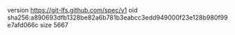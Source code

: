 version https://git-lfs.github.com/spec/v1
oid sha256:a890693dfb1328be82a6b781b3eabcc3edd949000f23e128b980f99e7afd066c
size 5667
